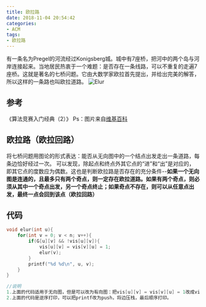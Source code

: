 ```yaml
---
title: 欧拉路
date: 2018-11-04 20:54:42
categories:
- ACM
tags:
- 欧拉路
---
```

有一条名为Pregel的河流经过Konigsberg城。城中有7座桥，把河中的两个岛与河岸连接起来。当地居民热衷于一个难题：是否存在一条线路，可以不重复的走遍7座桥。这就是著名的七桥问题。它由大数学家欧拉首先提出，并给出完美的解答，所以这样的一条路也叫欧拉道路。
![Elur](/Elur.png)
<!--more-->
## 参考
《算法竞赛入门经典（2）》
Ps：图片来自[维基百科](https://www.wikiwand.com/zh-hans/%E6%9F%AF%E5%B0%BC%E6%96%AF%E5%A0%A1%E4%B8%83%E6%A1%A5%E9%97%AE%E9%A2%98)
## 欧拉路（欧拉回路）
将七桥问题用图论的形式表达：能否从无向图中的一个结点出发走出一条道路，每条边恰好经过一次。
可以发现，除起点和终点外其它点的“进”和“出”是对应的，即其它点的度数应为偶数。这也是判断欧拉路是否存在的充分条件--**如果一个无向图是连通的，且最多只有两个奇点，则一定存在欧拉道路。如果有两个奇点，则必须从其中一个奇点出发，另一个奇点终止；如果奇点不存在，则可以从任意点出发，最终一点会回到该点（欧拉回路）**
## 代码
```C++
void elur(int u){
    for(int v = 0; v < n; v++){
        if(G[u][v] && !vis[u][v]){
            vis[u][v] = vis[v][u] = 1;
            elur(v);
        }
        printf("%d %d\n", u, v);
    }
}

//说明
1.上面的代码适用于无向图，但是可以改为有向图：把vis[u][v] = vis[v][u] = 1改成vis[u][v] = 1
2.上面的代码是逆序打印，可以把printf改为push，将边压栈，最后顺序打印。
```
